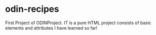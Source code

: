 # odin-recipes
First Project of ODINProject. 
IT is a pure HTML project consists of basic elements and attributes I have learned so far! 
